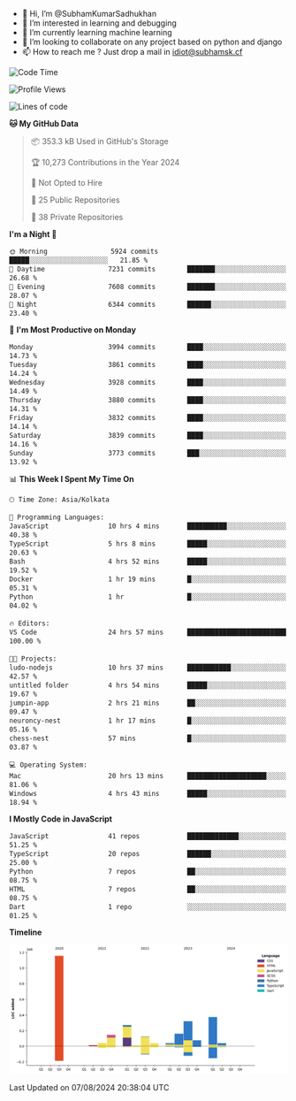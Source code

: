 - 👋 Hi, I’m @SubhamKumarSadhukhan
- 👀 I’m interested in learning and debugging
- 🌱 I’m currently learning machine learning
- 💞️ I’m looking to collaborate on any project based on python and django
- 📫 How to reach me ?
      Just drop a mail in idiot@subhamsk.cf

<!---
SubhamKumarSadhukhan/SubhamKumarSadhukhan is a ✨ special ✨ repository because its `README.md` (this file) appears on your GitHub profile.
You can click the Preview link to take a look at your changes.
--->


<!--START_SECTION:waka-->
![Code Time](http://img.shields.io/badge/Code%20Time-2%2C383%20hrs%2045%20mins-blue)

![Profile Views](http://img.shields.io/badge/Profile%20Views-1-blue)

![Lines of code](https://img.shields.io/badge/From%20Hello%20World%20I%27ve%20Written-2.8%20million%20lines%20of%20code-blue)

**🐱 My GitHub Data** 

> 📦 353.3 kB Used in GitHub's Storage 
 > 
> 🏆 10,273 Contributions in the Year 2024
 > 
> 🚫 Not Opted to Hire
 > 
> 📜 25 Public Repositories 
 > 
> 🔑 38 Private Repositories 
 > 
**I'm a Night 🦉** 

```text
🌞 Morning                5924 commits        █████░░░░░░░░░░░░░░░░░░░░   21.85 % 
🌆 Daytime                7231 commits        ███████░░░░░░░░░░░░░░░░░░   26.68 % 
🌃 Evening                7608 commits        ███████░░░░░░░░░░░░░░░░░░   28.07 % 
🌙 Night                  6344 commits        ██████░░░░░░░░░░░░░░░░░░░   23.40 % 
```
📅 **I'm Most Productive on Monday** 

```text
Monday                   3994 commits        ████░░░░░░░░░░░░░░░░░░░░░   14.73 % 
Tuesday                  3861 commits        ████░░░░░░░░░░░░░░░░░░░░░   14.24 % 
Wednesday                3928 commits        ████░░░░░░░░░░░░░░░░░░░░░   14.49 % 
Thursday                 3880 commits        ████░░░░░░░░░░░░░░░░░░░░░   14.31 % 
Friday                   3832 commits        ████░░░░░░░░░░░░░░░░░░░░░   14.14 % 
Saturday                 3839 commits        ████░░░░░░░░░░░░░░░░░░░░░   14.16 % 
Sunday                   3773 commits        ███░░░░░░░░░░░░░░░░░░░░░░   13.92 % 
```


📊 **This Week I Spent My Time On** 

```text
🕑︎ Time Zone: Asia/Kolkata

💬 Programming Languages: 
JavaScript               10 hrs 4 mins       ██████████░░░░░░░░░░░░░░░   40.38 % 
TypeScript               5 hrs 8 mins        █████░░░░░░░░░░░░░░░░░░░░   20.63 % 
Bash                     4 hrs 52 mins       █████░░░░░░░░░░░░░░░░░░░░   19.52 % 
Docker                   1 hr 19 mins        █░░░░░░░░░░░░░░░░░░░░░░░░   05.31 % 
Python                   1 hr                █░░░░░░░░░░░░░░░░░░░░░░░░   04.02 % 

🔥 Editors: 
VS Code                  24 hrs 57 mins      █████████████████████████   100.00 % 

🐱‍💻 Projects: 
ludo-nodejs              10 hrs 37 mins      ███████████░░░░░░░░░░░░░░   42.57 % 
untitled folder          4 hrs 54 mins       █████░░░░░░░░░░░░░░░░░░░░   19.67 % 
jumpin-app               2 hrs 21 mins       ██░░░░░░░░░░░░░░░░░░░░░░░   09.47 % 
neuroncy-nest            1 hr 17 mins        █░░░░░░░░░░░░░░░░░░░░░░░░   05.16 % 
chess-nest               57 mins             █░░░░░░░░░░░░░░░░░░░░░░░░   03.87 % 

💻 Operating System: 
Mac                      20 hrs 13 mins      ████████████████████░░░░░   81.06 % 
Windows                  4 hrs 43 mins       █████░░░░░░░░░░░░░░░░░░░░   18.94 % 
```

**I Mostly Code in JavaScript** 

```text
JavaScript               41 repos            █████████████░░░░░░░░░░░░   51.25 % 
TypeScript               20 repos            ██████░░░░░░░░░░░░░░░░░░░   25.00 % 
Python                   7 repos             ██░░░░░░░░░░░░░░░░░░░░░░░   08.75 % 
HTML                     7 repos             ██░░░░░░░░░░░░░░░░░░░░░░░   08.75 % 
Dart                     1 repo              ░░░░░░░░░░░░░░░░░░░░░░░░░   01.25 % 
```



**Timeline**

![Lines of Code chart](https://raw.githubusercontent.com/SubhamKumarSadhukhan/SubhamKumarSadhukhan/main/assets/bar_graph.png)


 Last Updated on 07/08/2024 20:38:04 UTC
<!--END_SECTION:waka-->

